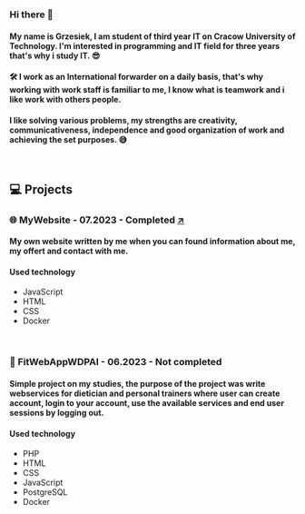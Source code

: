 ### Hi there 👋

#### My name is Grzesiek, I am student of third year IT on Cracow University of Technology. I'm interested in programming and IT field for three years that's why i study IT. 😎

#### 🛠 I work as an International forwarder on a daily basis, that's why working with work staff is familiar to me, I know what is teamwork and i like work with others people.

#### I like solving various problems, my strengths are creativity, communicativeness, independence and good organization of work and achieving the set purposes. 😅

<br />

## 💻 Projects

### 🌐 MyWebsite - 07.2023 - Completed <a href="http://grzegorzpasich.pl/">↗</a>
#### My own website written by me when you can found information about me, my offert and contact with me.
#### Used technology
<ul>
  <li>JavaScript</li>
  <li>HTML</li>
  <li>CSS</li>
  <li>Docker</li>
</ul>

<br />

### 🍎 FitWebAppWDPAI - 06.2023 - Not completed
#### Simple project on my studies, the purpose of the project was write webservices for dietician and personal trainers where user can create account, login to your account, use the available services and end user sessions by logging out. 
#### Used technology
<ul>
  <li>PHP</li>
  <li>HTML</li>
  <li>CSS</li>
  <li>JavaScript</li>
  <li>PostgreSQL</li>
  <li>Docker</li>
</ul>
